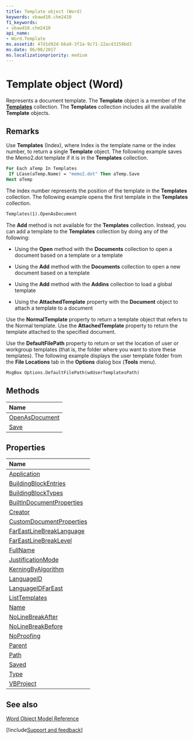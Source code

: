 ```yaml
---
title: Template object (Word)
keywords: vbawd10.chm2410
f1_keywords:
- vbawd10.chm2410
api_name:
- Word.Template
ms.assetid: 47d1d92d-bba9-3f2a-9c71-22ac43159bd3
ms.date: 06/08/2017
ms.localizationpriority: medium
---
```



# Template object (Word)

Represents a document template. The **Template** object is a member of the **[Templates](Word.templates.md)** collection. The **Templates** collection includes all the available **Template** objects.


## Remarks

Use **Templates** (Index), where Index is the template name or the index number, to return a single **Template** object. The following example saves the Memo2.dot template if it is in the **Templates** collection.


```vb
For Each aTemp In Templates 
 If LCase(aTemp.Name) = "memo2.dot" Then aTemp.Save 
Next aTemp
```

The index number represents the position of the template in the **Templates** collection. The following example opens the first template in the **Templates** collection.




```vb
Templates(1).OpenAsDocument
```

The **Add** method is not available for the **Templates** collection. Instead, you can add a template to the **Templates** collection by doing any of the following:


- Using the **Open** method with the **Documents** collection to open a document based on a template or a template
    
- Using the **Add** method with the **Documents** collection to open a new document based on a template
    
- Using the **Add** method with the **Addins** collection to load a global template
    
- Using the **AttachedTemplate** property with the **Document** object to attach a template to a document
    
Use the **NormalTemplate** property to return a template object that refers to the Normal template. Use the **AttachedTemplate** property to return the template attached to the specified document.

Use the **DefaultFilePath** property to return or set the location of user or workgroup templates (that is, the folder where you want to store these templates). The following example displays the user template folder from the **File Locations** tab in the **Options** dialog box (**Tools** menu).




```vb
MsgBox Options.DefaultFilePath(wdUserTemplatesPath)
```


## Methods



|Name|
|:-----|
|[OpenAsDocument](Word.Template.OpenAsDocument.md)|
|[Save](Word.Template.Save.md)|

## Properties



|Name|
|:-----|
|[Application](Word.Template.Application.md)|
|[BuildingBlockEntries](Word.Template.BuildingBlockEntries.md)|
|[BuildingBlockTypes](Word.Template.BuildingBlockTypes.md)|
|[BuiltInDocumentProperties](Word.Template.BuiltInDocumentProperties.md)|
|[Creator](Word.Template.Creator.md)|
|[CustomDocumentProperties](Word.Template.CustomDocumentProperties.md)|
|[FarEastLineBreakLanguage](Word.Template.FarEastLineBreakLanguage.md)|
|[FarEastLineBreakLevel](Word.Template.FarEastLineBreakLevel.md)|
|[FullName](Word.Template.FullName.md)|
|[JustificationMode](Word.Template.JustificationMode.md)|
|[KerningByAlgorithm](Word.Template.KerningByAlgorithm.md)|
|[LanguageID](Word.Template.LanguageID.md)|
|[LanguageIDFarEast](Word.Template.LanguageIDFarEast.md)|
|[ListTemplates](Word.Template.ListTemplates.md)|
|[Name](Word.Template.Name.md)|
|[NoLineBreakAfter](Word.Template.NoLineBreakAfter.md)|
|[NoLineBreakBefore](Word.Template.NoLineBreakBefore.md)|
|[NoProofing](Word.Template.NoProofing.md)|
|[Parent](Word.Template.Parent.md)|
|[Path](Word.Template.Path.md)|
|[Saved](Word.Template.Saved.md)|
|[Type](Word.Template.Type.md)|
|[VBProject](Word.Template.VBProject.md)|

## See also


[Word Object Model Reference](overview/Word/object-model.md)

[!include[Support and feedback](~/includes/feedback-boilerplate.md)]